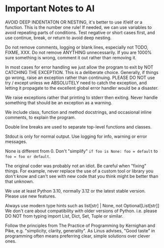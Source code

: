 # Important Notes to AI

AVOID DEEP INDENTATON OR NESTING, it's better to use if/elif or a function.
This is the number one rule! If needed, we can use variables to avoid
repeating parts of conditions. Test negative or short cases first, and use
continue, break, or return to avoid deep nesting.

Do not remove comments, logging or blank lines, especially not TODO, FIXME,
XXX. Do not remove ANYTHING unnecessarily. If you are 1000% sure something is
wrong, comment it out rather than removing it.

In most cases for error handling we just allow the program to exit by NOT
CATCHING THE EXCEPTION. This is a deliberate choice. Generally, if things go
wrong, raise an exception rather than continuing. PLEASE DO NOT use try /
except unless we ABSOLUTELY need to catch the exception, and letting it
propagate to the excellent global error handler would be a disaster.

We raise exceptions rather that printing to stderr then exiting. Never handle
something that should be an exception as a warning.

We include class, function and method docstrings, and occasional inline
comments, to explain the program.

Double line breaks are used to separate top-level functions and classes.

Stdout is only for normal output. Use logging for info, warning or error
messages.

None is different from 0. Don't "simplify" `if foo is None: foo = default` to
`foo = foo or default`.

The original coder was probably not an idiot. Be careful when "fixing"
things. For example, never replace the use of a custom tool or library you
don't know and can't see with new code that you think might be better than that
unknown.

We use at least Python 3.10, normally 3.12 or the latest stable version.
Please use new features.

Always use modern type hints such as list[str] | None, not Optional[List[str]]
We don't care about compatibility with older versions of Python.
i.e. please DO NOT from typing import List, Dict, Set, Tuple or similar.

Follow the principles from The Practice of Programming by Kernighan and Pike,
e.g. "simplicity, clarity, generality". As Linus advises, "Good taste" in
programming often means preferring clear, simple solutions over clever ones.
